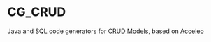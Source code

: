 # CG_CRUD
Java and SQL code generators for [CRUD Models](https://github.com/ghaemifard/CRUD_Models), based on [Acceleo](https://www.eclipse.org/acceleo/)
